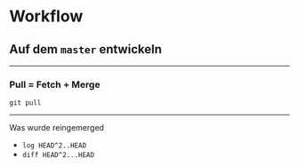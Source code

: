 # Workflow
## Auf dem `master` entwickeln

_________________________________________


### Pull = Fetch + Merge

    git pull

_________________________________________


  Was wurde reingemerged
  - `log HEAD^2..HEAD`
  - `diff HEAD^2...HEAD`
